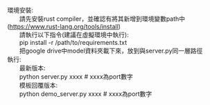 環境安裝:  
&emsp;&emsp;請先安裝rust compiler，並確認有將其新增到環境變數path中 (https://www.rust-lang.org/tools/install)  
&emsp;&emsp;請執行以下指令(建議在虛擬環境中執行):  
&emsp;&emsp;pip install -r /path/to/requirements.txt  
&emsp;&emsp;把google drive中model資料夾載下來，放到與server.py同一層路徑  
執行:  
&emsp;&emsp;最新版本:  
&emsp;&emsp;python server.py xxxx   # xxxx為port數字  
&emsp;&emsp;模板回覆版本:  
&emsp;&emsp;python demo_server.py xxxx      # xxxx為port數字  
